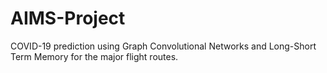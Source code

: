 # AIMS-Project
COVID-19 prediction using Graph Convolutional Networks and Long-Short Term Memory for the major flight routes.
